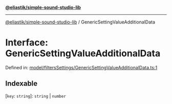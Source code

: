 [**@eliastik/simple-sound-studio-lib**](../README.md)

***

[@eliastik/simple-sound-studio-lib](../globals.md) / GenericSettingValueAdditionalData

# Interface: GenericSettingValueAdditionalData

Defined in: [model/filtersSettings/GenericSettingValueAdditionalData.ts:1](https://github.com/Eliastik/simple-sound-studio-lib/blob/957b1af2e32d036a450fbbc2c20ba27a4d1d9854/lib/model/filtersSettings/GenericSettingValueAdditionalData.ts#L1)

## Indexable

\[`key`: `string`\]: `string` \| `number`
